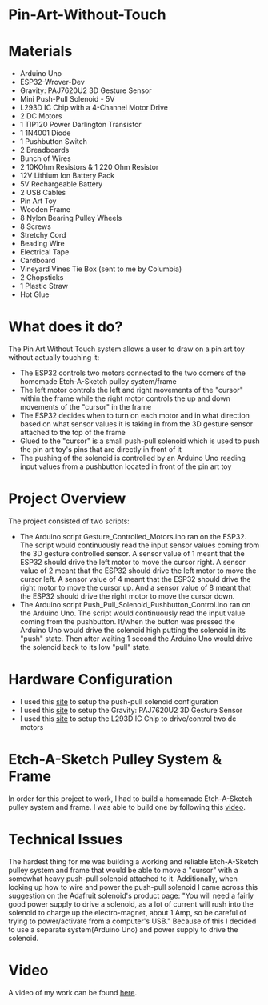 # Pin-Art-Without-Touch
# Materials
* Arduino Uno
* ESP32-Wrover-Dev
* Gravity: PAJ7620U2 3D Gesture Sensor
* Mini Push-Pull Solenoid - 5V
* L293D IC Chip with a 4-Channel Motor Drive
* 2 DC Motors
* 1 TIP120 Power Darlington Transistor
* 1 1N4001 Diode
* 1 Pushbutton Switch
* 2 Breadboards
* Bunch of Wires
* 2 10KOhm Resistors & 1 220 Ohm Resistor
* 12V Lithium Ion Battery Pack
* 5V Rechargeable Battery
* 2 USB Cables
* Pin Art Toy
* Wooden Frame
* 8 Nylon Bearing Pulley Wheels
* 8 Screws
* Stretchy Cord
* Beading Wire
* Electrical Tape
* Cardboard
* Vineyard Vines Tie Box (sent to me by Columbia)
* 2 Chopsticks
* 1 Plastic Straw
* Hot Glue

# What does it do?
The Pin Art Without Touch system allows a user to draw on a pin art toy without actually touching it:

* The ESP32 controls two motors connected to the two corners of the homemade Etch-A-Sketch pulley system/frame
* The left motor controls the left and right movements of the "cursor" within the frame while the right motor controls the up and down movements of the "cursor" in the frame
* The ESP32 decides when to turn on each motor and in what direction based on what sensor values it is taking in from the 3D gesture sensor attached to the top of the frame
* Glued to the "cursor" is a small push-pull solenoid which is used to push the pin art toy's pins that are directly in front of it
* The pushing of the solenoid is controlled by an Arduino Uno reading input values from a pushbutton located in front of the pin art toy

# Project Overview
The project consisted of two scripts:

* The Arduino script Gesture_Controlled_Motors.ino ran on the ESP32. The script would continuously read the input sensor values coming from the 3D gesture controlled sensor. A sensor value of 1 meant that the ESP32 should drive the left motor to move the cursor right. A sensor value of 2 meant that the ESP32 should drive the left motor to move the cursor left. A sensor value of 4 meant that the ESP32 should drive the right motor to move the cursor up. And a sensor value of 8 meant that the ESP32 should drive the right motor to move the cursor down.
* The Arduino script Push_Pull_Solenoid_Pushbutton_Control.ino ran on the Arduino Uno. The script would continuously read the input value coming from the pushbutton. If/when the button was pressed the Arduino Uno would drive the solenoid high putting the solenoid in its "push" state. Then after waiting 1 second the Arduino Uno would drive the solenoid back to its low "pull" state.

# Hardware Configuration
* I used this [site](https://core-electronics.com.au/tutorials/solenoid-control-with-arduino.html) to setup the push-pull solenoid configuration
* I used this [site](https://wiki.dfrobot.com/Gravity%3A%20PAJ7620U2%20Gesture%20Sensor%20SKU%3A%20SEN0315) to setup the Gravity: PAJ7620U2 3D Gesture Sensor
* I used this [site](https://lastminuteengineers.com/l293d-dc-motor-arduino-tutorial/) to setup the L293D IC Chip to drive/control two dc motors

# Etch-A-Sketch Pulley System & Frame
In order for this project to work, I had to build a homemade Etch-A-Sketch pulley system and frame. I was able to build one by following this [video](https://www.youtube.com/watch?v=hq3Et9gOISI&t=143s). 
# Technical Issues
The hardest thing for me was building a working and reliable Etch-A-Sketch pulley system and frame that would be able to move a "cursor" with a somewhat heavy push-pull solenoid attached to it. Additionally, when looking up how to wire and power the push-pull solenoid I came across this suggestion on the Adafruit solenoid's product page: "You will need a fairly good power supply to drive a solenoid, as a lot of current will rush into the solenoid to charge up the electro-magnet, about 1 Amp, so be careful of trying to power/activate from a computer's USB." Because of this I decided to use a separate system(Arduino Uno) and power supply to drive the solenoid.

# Video
A video of my work can be found [here](https://www.youtube.com/watch?v=l5vPhq5pjL4&t=18s).
